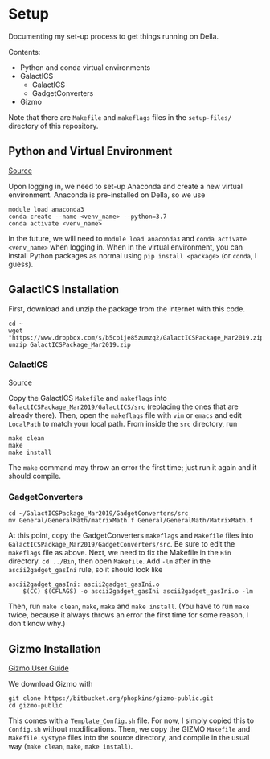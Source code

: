 # Setup

Documenting my set-up process to get things running on Della.

Contents:
- Python and conda virtual environments
- GalactICS
    - GalactICS
    - GadgetConverters
- Gizmo

Note that there are `Makefile` and `makeflags` files in the `setup-files/`
directory of this repository.


## Python and Virtual Environment

[Source](https://researchcomputing.princeton.edu/python)

Upon logging in, we need to set-up Anaconda and create a new virtual
environment. Anaconda is pre-installed on Della, so we use

```
module load anaconda3
conda create --name <venv_name> --python=3.7
conda activate <venv_name>
```

In the future, we will need to `module load anaconda3` and `conda activate
<venv_name>` when logging in. When in the virtual environment, you can 
install Python packages as normal using `pip install <package>` (or `conda`,
I guess).


## GalactICS Installation

First, download and unzip the package from the internet with this code.

```
cd ~
wget "https://www.dropbox.com/s/b5coije85zumzq2/GalactICSPackage_Mar2019.zip"
unzip GalactICSPackage_Mar2019.zip
```

### GalactICS

[Source](https://www.dropbox.com/s/b5coije85zumzq2/GalactICSPackage_Mar2019.zip?dl=0&file_subpath=%2FGalactICSPackage_Mar2019%2FREADMES%2FGalactICSInstallationReadMe.txt)

Copy the GalactICS `Makefile` and `makeflags` into
`GalactICSPackage_Mar2019/GalactICS/src` (replacing the ones that are already
there). Then, open the `makeflags` file with `vim` or `emacs` and edit
`LocalPath` to match your local path. From inside the `src` directory, run

```
make clean
make 
make install
```

The `make` command may throw an error the first time; just run it again and it
should compile.


### GadgetConverters

```
cd ~/GalactICSPackage_Mar2019/GadgetConverters/src
mv General/GeneralMath/matrixMath.f General/GeneralMath/MatrixMath.f
```

At this point, copy the GadgetConverters `makeflags` and `Makefile` files into
`GalactICSPackage_Mar2019/GadgetConverters/src`. Be sure to edit the `makeflags`
file as above. Next, we need to fix the Makefile in the `Bin` directory. `cd ../Bin`,
then open `Makefile`. Add `-lm` after in the `ascii2gadget_gasIni` rule, so it 
should look like

```
ascii2gadget_gasIni: ascii2gadget_gasIni.o
	$(CC) $(CFLAGS) -o ascii2gadget_gasIni ascii2gadget_gasIni.o -lm
```

Then, run `make clean`, `make`, `make` and `make install`. (You have to run 
`make` twice, because it always throws an error the first time for some reason, 
I don't know why.) 

## Gizmo Installation

[Gizmo User Guide](http://www.tapir.caltech.edu/~phopkins/Site/GIZMO_files/gizmo_documentation.html)

We download Gizmo with 

```
git clone https://bitbucket.org/phopkins/gizmo-public.git
cd gizmo-public
```

This comes with a `Template_Config.sh` file. For now, I simply copied this to
`Config.sh` without modifications. Then, we copy the GIZMO `Makefile` and
`Makefile.systype` files into the source directory, and compile in the usual way
(`make clean`, `make`, `make install`).

